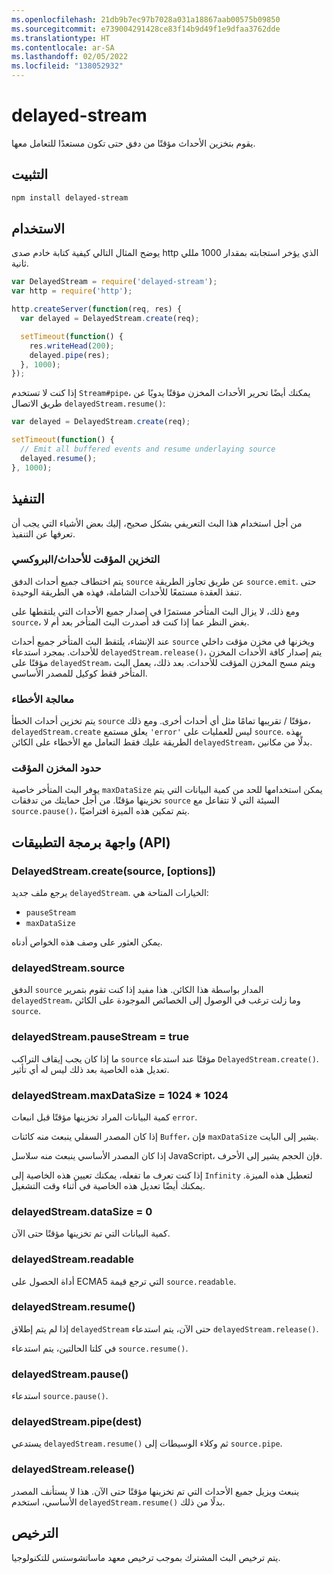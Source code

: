 ```yaml
---
ms.openlocfilehash: 21db9b7ec97b7028a031a18867aab00575b09850
ms.sourcegitcommit: e739004291428ce83f14b9d49f1e9dfaa3762dde
ms.translationtype: HT
ms.contentlocale: ar-SA
ms.lasthandoff: 02/05/2022
ms.locfileid: "138052932"
---
```

# <a name="delayed-stream"></a>delayed-stream

يقوم بتخزين الأحداث مؤقتًا من دفق حتى تكون مستعدًا للتعامل معها.

## <a name="installation"></a>التثبيت

``` bash
npm install delayed-stream
```

## <a name="usage"></a>الاستخدام

يوضح المثال التالي كيفية كتابة خادم صدى http الذي يؤخر استجابته بمقدار 1000 مللي ثانية.

``` javascript
var DelayedStream = require('delayed-stream');
var http = require('http');

http.createServer(function(req, res) {
  var delayed = DelayedStream.create(req);

  setTimeout(function() {
    res.writeHead(200);
    delayed.pipe(res);
  }, 1000);
});
```

إذا كنت لا تستخدم `Stream#pipe`، يمكنك أيضًا تحرير الأحداث المخزن مؤقتًا يدويًا عن طريق الاتصال `delayedStream.resume()`:

``` javascript
var delayed = DelayedStream.create(req);

setTimeout(function() {
  // Emit all buffered events and resume underlaying source
  delayed.resume();
}, 1000);
```

## <a name="implementation"></a>التنفيذ

من أجل استخدام هذا البث التعريفي بشكل صحيح، إليك بعض الأشياء التي يجب أن تعرفها عن التنفيذ.

### <a name="event-buffering--proxying"></a>التخزين المؤقت للأحداث/البروكسي

يتم اختطاف جميع أحداث الدفق `source` عن طريق تجاوز الطريقة `source.emit`. حتى تنفذ العقدة مستمعًا للأحداث الشاملة، فهذه هي الطريقة الوحيدة.

ومع ذلك، لا يزال البث المتأخر مستمرًا في إصدار جميع الأحداث التي يلتقطها على `source`، بغض النظر عما إذا كنت قد أصدرت البث المتأخر بعد أم لا.

عند الإنشاء، يلتقط البث المتأخر جميع أحداث `source` ويخزنها في مخزن مؤقت داخلي للأحداث. بمجرد استدعاء `delayedStream.release()`، يتم إصدار كافة الأحداث المخزن مؤقتًا على `delayedStream`، ويتم مسح المخزن المؤقت للأحداث. بعد ذلك، يعمل البث المتأخر فقط كوكيل للمصدر الأساسي.

### <a name="error-handling"></a>معالجة الأخطاء

يتم تخزين أحداث الخطأ `source` مؤقتًا / تقريبها تمامًا مثل أي أحداث أخرى.
ومع ذلك، `delayedStream.create` يعلق مستمع `'error'` ليس للعمليات على `source`. بهذه الطريقة عليك فقط التعامل مع الأخطاء على الكائن `delayedStream`، بدلًا من مكانين.

### <a name="buffer-limits"></a>حدود المخزن المؤقت

يوفر البث المتأخر خاصية `maxDataSize` يمكن استخدامها للحد من كمية البيانات التي يتم تخزينها مؤقتًا. من أجل حمايتك من تدفقات `source` السيئة التي لا تتفاعل مع `source.pause()`، يتم تمكين هذه الميزة افتراضيًا.

## <a name="api"></a>واجهة برمجة التطبيقات (API) 

### <a name="delayedstreamcreatesource-options"></a>DelayedStream.create(source, [options])

يرجع ملف جديد `delayedStream`. الخيارات المتاحة هي:

* `pauseStream`
* `maxDataSize`

يمكن العثور على وصف هذه الخواص أدناه.

### <a name="delayedstreamsource"></a>delayedStream.source

الدفق `source` المدار بواسطة هذا الكائن. هذا مفيد إذا كنت تقوم بتمرير `delayedStream`، وما زلت ترغب في الوصول إلى الخصائص الموجودة على الكائن `source`.

### <a name="delayedstreampausestream--true"></a>delayedStream.pauseStream = true

ما إذا كان يجب إيقاف التراكب `source` مؤقتًا عند استدعاء `DelayedStream.create()`. تعديل هذه الخاصية بعد ذلك ليس له أي تأثير.

### <a name="delayedstreammaxdatasize--1024--1024"></a>delayedStream.maxDataSize = 1024 * 1024

كمية البيانات المراد تخزينها مؤقتًا قبل انبعاث `error`.

إذا كان المصدر السفلي ينبعث منه كائنات `Buffer`، فإن `maxDataSize` يشير إلى البايت.

إذا كان المصدر الأساسي ينبعث منه سلاسل JavaScript، فإن الحجم يشير إلى الأحرف.

إذا كنت تعرف ما تفعله، يمكنك تعيين هذه الخاصية إلى `Infinity` لتعطيل هذه الميزة. يمكنك أيضًا تعديل هذه الخاصية في أثناء وقت التشغيل.

### <a name="delayedstreamdatasize--0"></a>delayedStream.dataSize = 0

كمية البيانات التي تم تخزينها مؤقتًا حتى الآن.

### <a name="delayedstreamreadable"></a>delayedStream.readable

أداة الحصول على ECMA5 التي ترجع قيمة `source.readable`.

### <a name="delayedstreamresume"></a>delayedStream.resume()

إذا لم يتم إطلاق `delayedStream` حتى الآن، يتم استدعاء `delayedStream.release()`.

في كلتا الحالتين، يتم استدعاء `source.resume()`.

### <a name="delayedstreampause"></a>delayedStream.pause()

استدعاء `source.pause()`.

### <a name="delayedstreampipedest"></a>delayedStream.pipe(dest)

يستدعي `delayedStream.resume()` ثم وكلاء الوسيطات إلى `source.pipe`.

### <a name="delayedstreamrelease"></a>delayedStream.release()

ينبعث ويزيل جميع الأحداث التي تم تخزينها مؤقتًا حتى الآن. هذا لا يستأنف المصدر الأساسي، استخدم `delayedStream.resume()` بدلًا من ذلك.

## <a name="license"></a>الترخيص

يتم ترخيص البث المشترك بموجب ترخيص معهد ماساتشوستس للتكنولوجيا.
